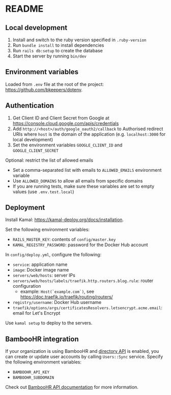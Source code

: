 # README

## Local development

1. Install and switch to the ruby version specified in `.ruby-version`
2. Run `bundle install` to install dependencies
3. Run `rails db:setup` to create the database
4. Start the server by running  `bin/dev`

## Environment variables

Loaded from `.env` file at the root of the project: 
https://github.com/bkeepers/dotenv.

## Authentication

1. Get Client ID and Client Secret from Google at 
https://console.cloud.google.com/apis/credentials
2. Add `http://<host>/auth/google_oauth2/callback` to Authorised redirect URIs
where `host` is the domain of the application (e.g. `localhost:3000` for local 
development)
3. Set the environment variables `GOOGLE_CLIENT_ID` and `GOOGLE_CLIENT_SECRET`

Optional: restrict the list of allowed emails 
* Set a comma-separated list with emails to `ALLOWED_EMAILS` environment 
variable
* Use `ALLOWED_DOMAINS` to allow all emails from specific domains 
* If you are running tests, make sure these variables are set to empty values
(use `.env.test.local`)

## Deployment

Install Kamal: https://kamal-deploy.org/docs/installation.

Set the following environment variables:
* `RAILS_MASTER_KEY`: contents of `config/master.key`
* `KAMAL_REGISTRY_PASSWORD`: password for the Docker Hub account

In `config/deploy.yml`, configure the following:
  * `service`: application name
  * `image`: Docker image name
  * `servers/web/hosts`: server IPs
  * `servers/web/hosts/labels/traefik.http.routers.blog.rule`: router 
configuration
    * example: ``Host(`example.com`)``, see 
https://doc.traefik.io/traefik/routing/routers/
  * `registry/username`: Docker Hub username
  * `traefik/options/args/certificatesResolvers.letsencrypt.acme.email`: email 
for Let's Encrypt

Use `kamal setup` to deploy to the servers.

## BambooHR integration

If your organization is using BambooHR and [directory API](
<https://documentation.bamboohr.com/reference/get-employees-directory-1>
) is enabled, you can create or update user accounts by calling `Users::Sync`
service. Specify the following environment variables:
* `BAMBOOHR_API_KEY`
* `BAMBOOHR_SUBDOMAIN`

Check out [BambooHR API documentation](
<https://documentation.bamboohr.com/docs/getting-started#section-authentication>
) 
for more information.